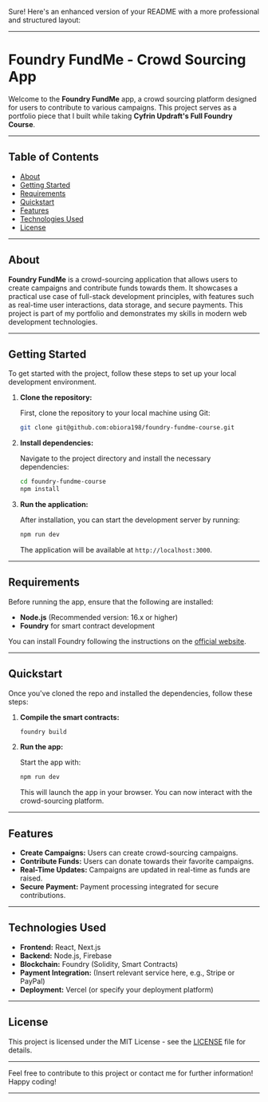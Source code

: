 Sure! Here's an enhanced version of your README with a more professional and structured layout:

---

# Foundry FundMe - Crowd Sourcing App

Welcome to the **Foundry FundMe** app, a crowd sourcing platform designed for users to contribute to various campaigns. This project serves as a portfolio piece that I built while taking **Cyfrin Updraft's Full Foundry Course**.

---

## Table of Contents

- [About](#about)
- [Getting Started](#getting-started)
- [Requirements](#requirements)
- [Quickstart](#quickstart)
- [Features](#features)
- [Technologies Used](#technologies-used)
- [License](#license)

---

## About

**Foundry FundMe** is a crowd-sourcing application that allows users to create campaigns and contribute funds towards them. It showcases a practical use case of full-stack development principles, with features such as real-time user interactions, data storage, and secure payments. This project is part of my portfolio and demonstrates my skills in modern web development technologies.

---

## Getting Started

To get started with the project, follow these steps to set up your local development environment.

1. **Clone the repository:**

   First, clone the repository to your local machine using Git:

   ```bash
   git clone git@github.com:obiora198/foundry-fundme-course.git
   ```

2. **Install dependencies:**

   Navigate to the project directory and install the necessary dependencies:

   ```bash
   cd foundry-fundme-course
   npm install
   ```

3. **Run the application:**

   After installation, you can start the development server by running:

   ```bash
   npm run dev
   ```

   The application will be available at `http://localhost:3000`.

---

## Requirements

Before running the app, ensure that the following are installed:

- **Node.js** (Recommended version: 16.x or higher)
- **Foundry** for smart contract development

You can install Foundry following the instructions on the [official website](https://getfoundry.sh/).

---

## Quickstart

Once you've cloned the repo and installed the dependencies, follow these steps:

1. **Compile the smart contracts:**

   ```bash
   foundry build
   ```

2. **Run the app:**

   Start the app with:

   ```bash
   npm run dev
   ```

   This will launch the app in your browser. You can now interact with the crowd-sourcing platform.

---

## Features

- **Create Campaigns:** Users can create crowd-sourcing campaigns.
- **Contribute Funds:** Users can donate towards their favorite campaigns.
- **Real-Time Updates:** Campaigns are updated in real-time as funds are raised.
- **Secure Payment:** Payment processing integrated for secure contributions.
  
---

## Technologies Used

- **Frontend:** React, Next.js
- **Backend:** Node.js, Firebase
- **Blockchain:** Foundry (Solidity, Smart Contracts)
- **Payment Integration:** (Insert relevant service here, e.g., Stripe or PayPal)
- **Deployment:** Vercel (or specify your deployment platform)

---

## License

This project is licensed under the MIT License - see the [LICENSE](LICENSE) file for details.

---

Feel free to contribute to this project or contact me for further information! Happy coding!

---
